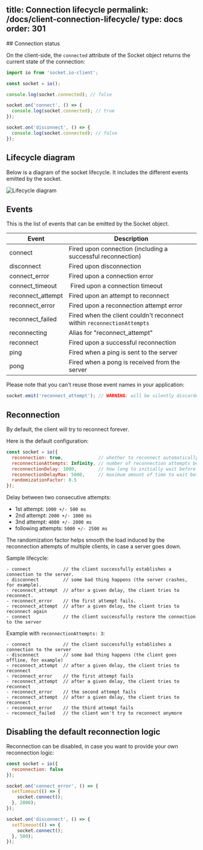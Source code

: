 title: Connection lifecycle
permalink: /docs/client-connection-lifecycle/
type: docs
order: 301
---

## Connection status

On the client-side, the `connected` attribute of the Socket object returns the current state of the connection:

```js
import io from 'socket.io-client';

const socket = io();

console.log(socket.connected); // false

socket.on('connect', () => {
  console.log(socket.connected); // true
});

socket.on('disconnect', () => {
  console.log(socket.connected); // false
});
```

## Lifecycle diagram

Below is a diagram of the socket lifecycle. It includes the different events emitted by the socket.

![Lifecycle diagram](/images/client_connection_lifecycle.png)

## Events

This is the list of events that can be emitted by the Socket object.

| Event | Description |
| ----- | ----------- |
| connect | Fired upon connection (including a successful reconnection) |
| disconnect | Fired upon disconnection |
| connect_error | Fired upon a connection error |
| connect_timeout | Fired upon a connection timeout |
| reconnect_attempt | Fired upon an attempt to reconnect |
| reconnect_error | Fired upon a reconnection attempt error |
| reconnect_failed | Fired when the client couldn't reconnect within `reconnectionAttempts` |
| reconnecting | Alias for "reconnect_attempt" |
| reconnect | Fired upon a successful reconnection |
| ping | Fired when a ping is sent to the server |
| pong | Fired when a pong is received from the server |

Please note that you can't reuse those event names in your application:

```js
socket.emit('reconnect_attempt'); // WARNING: will be silently discarded
```

## Reconnection

By default, the client will try to reconnect forever.

Here is the default configuration:

```js
const socket = io({
  reconnection: true,             // whether to reconnect automatically
  reconnectionAttempts: Infinity, // number of reconnection attempts before giving up
  reconnectionDelay: 1000,        // how long to initially wait before attempting a new reconnection
  reconnectionDelayMax: 5000,     // maximum amount of time to wait between reconnection attempts. Each attempt increases the reconnection delay by 2x along with a randomization factor
  randomizationFactor: 0.5
});
```

Delay between two consecutive attempts:

- 1st attempt: `1000 +/- 500 ms`
- 2nd attempt: `2000 +/- 1000 ms`
- 3nd attempt: `4000 +/- 2000 ms`
- following attempts: `5000 +/- 2500 ms`

The randomization factor helps smooth the load induced by the reconnection attempts of multiple clients, in case a server goes down.

Sample lifecycle:

```
- connect            // the client successfully establishes a connection to the server.
- disconnect         // some bad thing happens (the server crashes, for example).
- reconnect_attempt  // after a given delay, the client tries to reconnect.
- reconnect_error    // the first attempt fails.
- reconnect_attempt  // after a given delay, the client tries to reconnect again
- connect            // the client successfully restore the connection to the server
```

Example with `reconnectionAttempts: 3`:

```
- connect            // the client successfully establishes a connection to the server
- disconnect         // some bad thing happens (the client goes offline, for example)
- reconnect_attempt  // after a given delay, the client tries to reconnect
- reconnect_error    // the first attempt fails
- reconnect_attempt  // after a given delay, the client tries to reconnect
- reconnect_error    // the second attempt fails
- reconnect_attempt  // after a given delay, the client tries to reconnect
- reconnect_error    // the third attempt fails
- reconnect_failed   // the client won't try to reconnect anymore
```

## Disabling the default reconnection logic

Reconnection can be disabled, in case you want to provide your own reconnection logic:

```js
const socket = io({
  reconnection: false
});

socket.on('connect_error', () => {
  setTimeout(() => {
    socket.connect();
  }, 2000);
});

socket.on('disconnect', () => {
  setTimeout(() => {
    socket.connect();
  }, 500);
});
```
